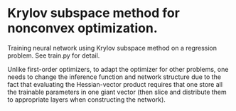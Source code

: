 # Krylov subspace method for nonconvex optimization.
Training neural network using Krylov subspace method on a regression problem. See train.py for detail.

Unlike first-order optimizers, to adapt the optimizer for other problems, one needs to change the inference function and network structure 
due to the fact that evaluating the Hessian-vector product requires that one store all the trainable parameters in one giant vector (then slice and distribute them to appropriate 
layers when constructing the network).
